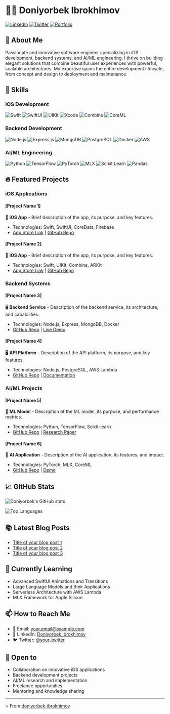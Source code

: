 # 👨‍💻 Doniyorbek Ibrokhimov

[![LinkedIn](https://img.shields.io/badge/LinkedIn-0077B5?style=for-the-badge&logo=linkedin&logoColor=white)](https://www.linkedin.com/in/doniyorbek-ibrokhimov/)
[![Twitter](https://img.shields.io/badge/Twitter-1DA1F2?style=for-the-badge&logo=twitter&logoColor=white)](https://twitter.com/your_twitter)
[![Portfolio](https://img.shields.io/badge/Portfolio-000000?style=for-the-badge&logo=About.me&logoColor=white)](https://your-portfolio-website.com)

## 🚀 About Me

Passionate and innovative software engineer specializing in iOS development, backend systems, and AI/ML engineering. I thrive on building elegant solutions that combine beautiful user experiences with powerful, scalable architectures. My expertise spans the entire development lifecycle, from concept and design to deployment and maintenance.

## 💼 Skills

### iOS Development
![Swift](https://img.shields.io/badge/Swift-FA7343?style=for-the-badge&logo=swift&logoColor=white)
![SwiftUI](https://img.shields.io/badge/SwiftUI-0D96F6?style=for-the-badge&logo=swift&logoColor=white)
![UIKit](https://img.shields.io/badge/UIKit-2396F3?style=for-the-badge&logo=swift&logoColor=white)
![Xcode](https://img.shields.io/badge/Xcode-147EFB?style=for-the-badge&logo=xcode&logoColor=white)
![Combine](https://img.shields.io/badge/Combine-FA7343?style=for-the-badge&logo=swift&logoColor=white)
![CoreML](https://img.shields.io/badge/CoreML-000000?style=for-the-badge&logo=apple&logoColor=white)

### Backend Development
![Node.js](https://img.shields.io/badge/Node.js-339933?style=for-the-badge&logo=nodedotjs&logoColor=white)
![Express.js](https://img.shields.io/badge/Express.js-000000?style=for-the-badge&logo=express&logoColor=white)
![MongoDB](https://img.shields.io/badge/MongoDB-4EA94B?style=for-the-badge&logo=mongodb&logoColor=white)
![PostgreSQL](https://img.shields.io/badge/PostgreSQL-316192?style=for-the-badge&logo=postgresql&logoColor=white)
![Docker](https://img.shields.io/badge/Docker-2CA5E0?style=for-the-badge&logo=docker&logoColor=white)
![AWS](https://img.shields.io/badge/AWS-232F3E?style=for-the-badge&logo=amazon-aws&logoColor=white)

### AI/ML Engineering
![Python](https://img.shields.io/badge/Python-3776AB?style=for-the-badge&logo=python&logoColor=white)
![TensorFlow](https://img.shields.io/badge/TensorFlow-FF6F00?style=for-the-badge&logo=tensorflow&logoColor=white)
![PyTorch](https://img.shields.io/badge/PyTorch-EE4C2C?style=for-the-badge&logo=pytorch&logoColor=white)
![MLX](https://img.shields.io/badge/MLX-000000?style=for-the-badge&logo=apple&logoColor=white)
![Scikit Learn](https://img.shields.io/badge/scikit_learn-F7931E?style=for-the-badge&logo=scikit-learn&logoColor=white)
![Pandas](https://img.shields.io/badge/Pandas-150458?style=for-the-badge&logo=pandas&logoColor=white)

## 🔥 Featured Projects

### iOS Applications

#### [Project Name 1]
📱 **iOS App** - Brief description of the app, its purpose, and key features.
- Technologies: Swift, SwiftUI, CoreData, Firebase
- [App Store Link](#) | [GitHub Repo](#)

#### [Project Name 2]
📱 **iOS App** - Brief description of the app, its purpose, and key features.
- Technologies: Swift, UIKit, Combine, ARKit
- [App Store Link](#) | [GitHub Repo](#)

### Backend Systems

#### [Project Name 3]
🖥️ **Backend Service** - Description of the backend service, its architecture, and capabilities.
- Technologies: Node.js, Express, MongoDB, Docker
- [GitHub Repo](#) | [Live Demo](#)

#### [Project Name 4]
🖥️ **API Platform** - Description of the API platform, its purpose, and key features.
- Technologies: Node.js, PostgreSQL, AWS Lambda
- [GitHub Repo](#) | [Documentation](#)

### AI/ML Projects

#### [Project Name 5]
🧠 **ML Model** - Description of the ML model, its purpose, and performance metrics.
- Technologies: Python, TensorFlow, Scikit-learn
- [GitHub Repo](#) | [Research Paper](#)

#### [Project Name 6]
🧠 **AI Application** - Description of the AI application, its features, and impact.
- Technologies: PyTorch, MLX, CoreML
- [GitHub Repo](#) | [Demo](#)

## 📈 GitHub Stats

![Doniyorbek's GitHub stats](https://github-readme-stats.vercel.app/api?username=doniyorbek-ibrokhimov&show_icons=true&theme=tokyonight)

![Top Languages](https://github-readme-stats.vercel.app/api/top-langs/?username=doniyorbek-ibrokhimov&layout=compact&theme=tokyonight)

## 📚 Latest Blog Posts

<!-- BLOG-POST-LIST:START -->
- [Title of your blog post 1](#)
- [Title of your blog post 2](#)
- [Title of your blog post 3](#)
<!-- BLOG-POST-LIST:END -->

## 🌱 Currently Learning

- Advanced SwiftUI Animations and Transitions
- Large Language Models and their Applications
- Serverless Architecture with AWS Lambda
- MLX Framework for Apple Silicon

## 📫 How to Reach Me

- 📧 Email: your.email@example.com
- 💼 LinkedIn: [Doniyorbek Ibrokhimov](https://www.linkedin.com/in/doniyorbek-ibrokhimov/)
- 🐦 Twitter: [@your_twitter](https://twitter.com/your_twitter)

## 🤝 Open to

- Collaboration on innovative iOS applications
- Backend development projects
- AI/ML research and implementation
- Freelance opportunities
- Mentoring and knowledge sharing

---

⭐️ From [doniyorbek-ibrokhimov](https://github.com/doniyorbek-ibrokhimov)
